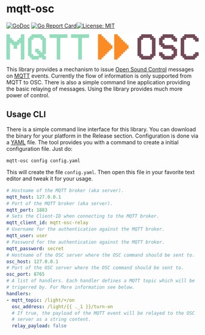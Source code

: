# mqtt-osc

[![GoDoc](https://godoc.org/github.com/72nd/mqtt-osc?status.svg)](https://godoc.org/github.com/72nd/mqtt-osc) [![Go Report Card](https://goreportcard.com/badge/github.com/72nd/mqtt-osc)](https://goreportcard.com/report/github.com/72nd/mqtt-osc)[![License: MIT](https://img.shields.io/badge/License-MIT-yellow.svg)](https://opensource.org/licenses/MIT)

<p align="center">
  <img width="512" src="misc/logo.png">
</p>

This library provides a mechanism to issue [Open Sound Control](https://en.wikipedia.org/wiki/Open_Sound_Control) messages on [MQTT](https://mqtt.org/) events. Currently the flow of information is only supported from MQTT to OSC. There is also a simple command line application providing the basic relaying of messages. Using the library provides much more power of control.

## Usage CLI

There is a simple command line interface for this library. You can download the binary for your platform in the Release section. Configuration is done via a [YAML](https://en.wikipedia.org/wiki/YAML) file. The tool provides you with a command to create a initial configuration file. Just do:

```shell script
mqtt-osc config config.yaml
``` 

This will create the file `config.yaml`. Then open this file in your favorite text editor and tweak it for your usage.

```yaml
# Hostname of the MQTT broker (aka server).
mqtt_host: 127.0.0.1
# Port of the MQTT broker (aka server).
mqtt_port: 1883
# Sets the Client-ID when connecting to the MQTT broker.
mqtt_client_id: mqtt-osc-relay
# Username for the authentication against the MQTT broker.
mqtt_user: user
# Password for the authentication against the MQTT broker.
mqtt_password: secret
# Hostname of the OSC server where the OSC command should be sent to.
osc_host: 127.0.0.1
# Port of the OSC server where the OSC command should be sent to.
osc_port: 8765
# A list of handlers. Each handler defines a MQTT topic which will be
# trigerred by. For More information see below.
handlers:
- mqtt_topic: /light/+/on
  osc_address: /light/{{ ._1 }}/turn-on
  # If true, the payload of the MQTT event will be relayed to the OSC
  # server as a string content.
  relay_payload: false
```

